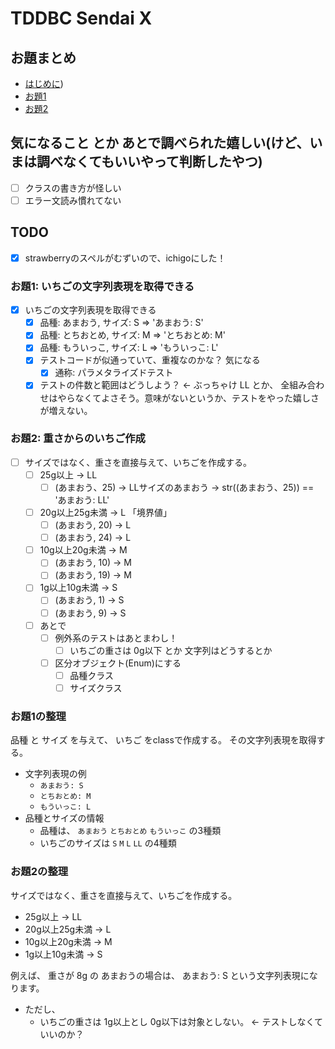 # TDDBC Sendai X


## お題まとめ
- [はじめに](https://hackmd.io/opUU1f8lTh6VwDsyZoIy6A))
- [お題1](https://hackmd.io/@135yshr/rkxjun1mO)
- [お題2](https://hackmd.io/@135yshr/rkD0_3Jmd)

## 気になること とか あとで調べられた嬉しい(けど、いまは調べなくてもいいやって判断したやつ)
- [ ] クラスの書き方が怪しい
- [ ] エラー文読み慣れてない

## TODO
- [x] strawberryのスペルがむずいので、ichigoにした！

### お題1: いちごの文字列表現を取得できる
- [x] いちごの文字列表現を取得できる
    - [x] 品種: あまおう, サイズ: S => 'あまおう: S'
    - [x] 品種: とちおとめ, サイズ: M => 'とちおとめ: M'
    - [x] 品種: もういっこ, サイズ: L => 'もういっこ: L'
    - [x] テストコードが似通っていて、重複なのかな？ 気になる
        - [x] 通称: パラメタライズドテスト
    - [x] テストの件数と範囲はどうしよう？ ← ぶっちゃけ LL とか、 全組み合わせはやらなくてよさそう。意味がないというか、テストをやった嬉しさが増えない。

### お題2: 重さからのいちご作成
- [ ] サイズではなく、重さを直接与えて、いちごを作成する。
    - [ ] 25g以上 → LL
        - [ ] (あまおう、25) -> LLサイズのあまおう → str((あまおう、25)) == 'あまおう: LL'
    - [ ] 20g以上25g未満 → L 「境界値」
        - [ ] (あまおう, 20) → L 
        - [ ] (あまおう, 24) → L
    - [ ] 10g以上20g未満 → M
        - [ ] (あまおう, 10) → M 
        - [ ] (あまおう, 19) → M 
    - [ ] 1g以上10g未満 → S
        - [ ] (あまおう, 1) → S
        - [ ] (あまおう, 9) → S 
    - [ ] あとで
        - [ ] 例外系のテストはあとまわし！
            - [ ] いちごの重さは 0g以下 とか 文字列はどうするとか
        - [ ] 区分オブジェクト(Enum)にする
            - [ ] 品種クラス
            - [ ] サイズクラス

### お題1の整理
品種 と サイズ を与えて、 いちご をclassで作成する。
その文字列表現を取得する。

- 文字列表現の例
    - `あまおう: S`
    - `とちおとめ: M` 
    - `もういっこ: L`
- 品種とサイズの情報
    - 品種は、 `あまおう` `とちおとめ` `もういっこ` の3種類
    - いちごのサイズは `S` `M` `L` `LL` の4種類


### お題2の整理
サイズではなく、重さを直接与えて、いちごを作成する。

- 25g以上 → LL
- 20g以上25g未満 → L
- 10g以上20g未満 → M
- 1g以上10g未満 → S

例えば、 重さが 8g の あまおうの場合は、 あまおう: S という文字列表現になります。

- ただし、
    - いちごの重さは 1g以上とし 0g以下は対象としない。 ← テストしなくていいのか？ 
